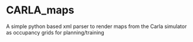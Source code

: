 # CARLA_maps
A simple python based xml parser to render maps from the Carla simulator as occupancy grids for planning/training
